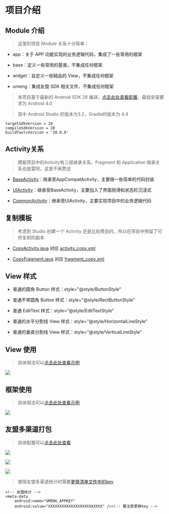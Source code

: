 # 项目介绍

## Module 介绍

> 这里的项目 Module 关系十分简单：

* app：关于 APP 功能实现的业务逻辑代码，集成了一些常用的框架

* base：定义一些常用的基类，不集成任何框架

* widget：自定义一些精品的 View，不集成任何框架

* umeng：集成友盟 SDK 相关文件，不集成任何框架

> 本项目基于最新的 Android SDK 28 编译，[点击此处查看配置](build.gradle)，最低安装要求为 Android 4.0

> 其中 Android Studio 的版本为3.2，Gradle的版本为 4.4

    targetSdkVersion = 28
    compileSdkVersion = 28
    buildToolsVersion = '28.0.0'

## Activity关系

> 模板项目中的Activity有三层继承关系，Fragment 和 Application 继承关系也是雷同，这里不再赘述

* [BaseActivity](baselibrary/src/main/java/com/hjq/baselibrary/base/BaseActivity.java)：继承至AppCompatActivity，主要做一些简单的代码封装

* [UIActivity](app/src/main/java/com/hjq/demo/common/UIActivity.java)：继承至BaseActivity，主要加入了界面侧滑和状态栏沉浸式

* [CommonActivity](app/src/main/java/com/hjq/demo/common/CommonActivity.java)：继承至UIActivity，主要实现项目中的业务逻辑代码

## 复制模板

> 考虑到 Studio 创建一个 Activity 还是比较费劲的，所以在项目中预留了可供复制的副本

* [CopyActivity.java](app/src/main/java/com/hjq/demo/ui/activity/CopyActivity.java)    对应 [activity_copy.xml](app/src/main/res/layout/activity_copy.xml)

* [CopyFragment.java](app/src/main/java/com/hjq/demo/ui/fragment/CopyFragment.java)    对应 [fragment_copy.xml](app/src/main/res/layout/fragment_copy.xml)

## View 样式

* 普通的圆角 Button 样式：style="@style/ButtonStyle"

* 普通不带圆角 Button 样式：style="@style/RectButtonStyle"

* 普通 EditText 样式：style="@style/EditTextStyle"

* 普通的水平分割线 View 样式：style="@style/HorizontalLineStyle"

* 普通的垂直分割线 View 样式：style="@style/VerticalLineStyle"

## View 使用

> 具体用法可以[点击此处查看示例](app/src/main/res/layout/fragment_test_b.xml)

![](picture/2.png)

## 框架使用

> 具体用法可以[点击此处查看示例](app/src/main/java/com/hjq/demo/ui/fragment/TestFragmentC.java)

![](picture/3.png)

## 友盟多渠道打包

> 具体配置可以[点击此处查看](app/build.gradle)

![](picture/flavors_1.jpg)

![](picture/flavors_2.jpg)

![](picture/flavors_3.jpg)

> 使用友盟多渠道统计时需要[更换清单文件中的key](app/src/main/AndroidManifest.xml)

    <!-- 友盟统计 -->
    <meta-data
        android:name="UMENG_APPKEY"
        android:value="XXXXXXXXXXXXXXXXXXXXXXXX" /><!-- 要注意更换key -->